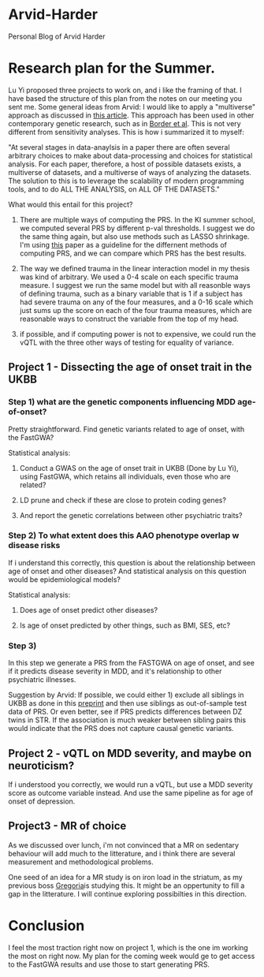 # Arvid-Harder
Personal Blog of Arvid Harder



# Research plan for the Summer.
Lu Yi proposed three projects to work on, and i like the framing of that. I have based the structure of this plan from the notes
on our meeting you sent me.
Some general ideas from Arvid:
I would like to apply a "multiverse" approach as discussed in [this article](http://www.stat.columbia.edu/~gelman/research/published/multiverse_published.pdf).
This approach has been used in other contemporary genetic research, such as in [Border et al](https://ajp.psychiatryonline.org/doi/full/10.1176/appi.ajp.2018.18070881). This is not very different from sensitivity analyses. This is how i summarized it to myself:

"At several stages in data-anaylsis in a paper there are often several arbitrary choices to make about data-processing and choices for statistical analysis. For each paper, therefore, a host of possible datasets exists, a multiverse of datasets, and a multiverse of ways of analyzing the datasets. The solution to this is to leverage the scalability of modern programming tools, and to do ALL THE ANALYSIS, on ALL OF THE DATASETS."

What would this entail for this project?

1) There are multiple ways of computing the PRS. In the KI summer school, we computed several PRS by different p-val thresholds. I suggest we do the same thing again, but also use methods such as LASSO shrinkage. I'm using [this](https://www.biorxiv.org/content/10.1101/416545v1) paper as a guideline for the differnent methods of computing PRS, and we can compare which PRS has the best results.
2) The way we defined trauma in the linear interaction model in my thesis was kind of arbitrary. We used a 0-4 scale on each specific trauma measure. I suggest we run the same model but with all reasonble ways of defining trauma, such as a binary variable that is 1 if a subject has had severe trauma on any of the four measures, and a 0-16 scale which just sums up the score on each of the four trauma measures, which are reasonable ways to construct the variable from the top of my head.

3) if possible, and if computing power is not to expensive, we could run the vQTL with the three other ways of testing for equality of variance.


## Project 1 - Dissecting the age of onset trait in the UKBB

### Step 1)  what are the genetic components influencing MDD age-of-onset?
Pretty straightforward. Find genetic variants related to age of onset, with the FastGWA?

Statistical analysis:
1) Conduct a GWAS on the age of onset trait in UKBB (Done by Lu Yi), using FastGWA, which
retains all individuals, even those who are related?
2) LD prune and check if these are close to protein coding genes?

3) And report the genetic correlations between other psychiatric traits?

### Step 2) To what extent does this AAO phenotype overlap w disease risks
If i understand this correctly, this question is about the relationship between age of onset and other diseases?
And statistical analysis on this question would be epidemiological models?

Statistical analysis:

1) Does age of onset predict other diseases?

2) Is age of onset predicted by other things, such as BMI, SES, etc?

### Step 3)
In this step we generate a PRS from the FASTGWA on age of onset, and see if it predicts disease severity in MDD, and 
it's relationship to other psychiatric illnesses.

Suggestion by Arvid: If possible, we could either 1) exclude all siblings in UKBB as done in this [preprint](https://www.biorxiv.org/content/10.1101/2020.03.04.976654v1) and then use siblings as out-of-sample test data
of PRS. Or even better, see if PRS predicts differences between DZ twins in STR. If the association is much weaker between sibling pairs this would indicate that
the PRS does not capture causal genetic variants. 

## Project 2 - vQTL on MDD severity, and maybe on neuroticism?

If i understood you correctly, we would run a vQTL, but use a MDD severity score as outcome variable instead. And use the same pipeline as for age of onset of depression.



## Project3 - MR of choice

As we discussed over lunch, i'm not convinced that a MR on sedentary behaviour will add much to the litterature, and i think there are several measurement and methodological problems.

One seed of an idea for a MR study is on iron load in the striatum, as my previous boss [Gregoria](https://ki-su-arc.se/about-us/faculty-and-staff/gregoria-kalpouzos/)is studying this. It might be an oppertunity to fill a gap in the litterature. 
I will continue exploring possibilties in this direction.


# Conclusion

I feel the most traction right now on project 1, which is the one im working the most on right now.
My plan for the coming week would ge to get access to the FastGWA results and use those to start generating PRS.




